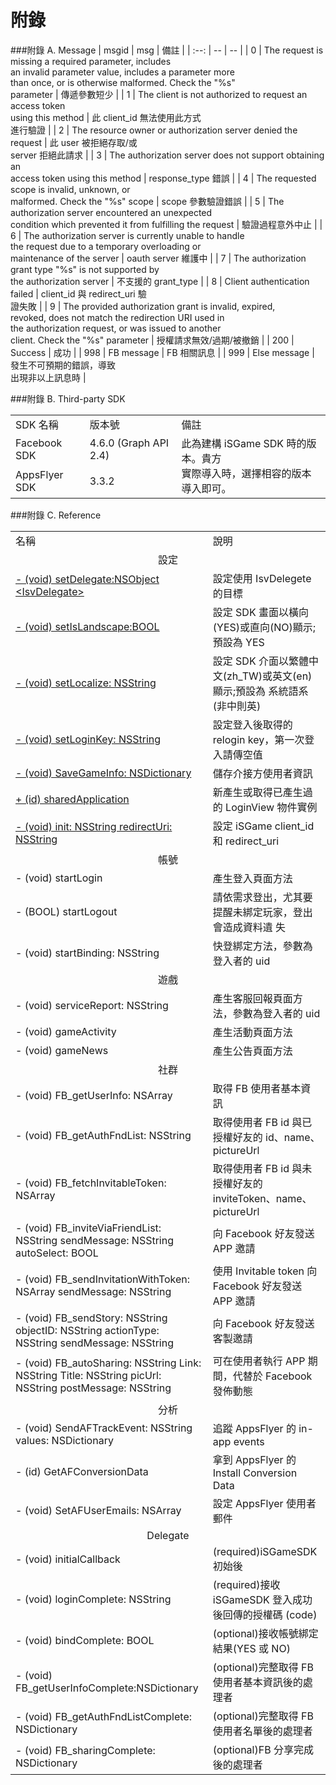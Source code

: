 # 附錄

###附錄 A. Message
| msgid | msg | 備註 |
| :--: | -- | -- |
| 0 | The request is missing a required parameter, includes<br> an invalid parameter value, includes a parameter more<br> than once, or is otherwise malformed. Check the "%s"<br> parameter | 傳遞參數短少 |
| 1 | The client is not authorized to request an access token<br> using this method | 此 client_id 無法使用此方式<br>進行驗證 |
| 2 | The resource owner or authorization server denied the<br> request | 此 user 被拒絕存取/或<br>server 拒絕此請求 |
| 3 | The authorization server does not support obtaining an<br>access token using this method | response_type 錯誤 |
| 4 | The requested scope is invalid, unknown, or<br> malformed. Check the "%s" scope | scope 參數驗證錯誤 |
| 5 | The authorization server encountered an unexpected<br> condition which prevented it from fulfilling the request | 驗證過程意外中止 |
| 6 | The authorization server is currently unable to handle<br> the request due to a temporary overloading or<br> maintenance of the server | oauth server 維護中 |
| 7 | The authorization grant type "%s" is not supported by<br> the authorization server | 不支援的 grant_type |
| 8 | Client authentication failed | client_id 與 redirect_uri 驗<br>證失敗 |
| 9 | The provided authorization grant is invalid, expired,<br> revoked, does not match the redirection URI used in<br> the authorization request, or was issued to another<br> client. Check the "%s" parameter | 授權請求無效/過期/被撤銷 |
| 200 | Success | 成功 |
| 998 | FB message | FB 相關訊息 |
| 999 | Else message | 發生不可預期的錯誤，導致<br>出現非以上訊息時 |


###附錄 B. Third-party SDK

<table>
<tr>
<td>SDK 名稱</td>
<td>版本號</td>
<td>備註</td>
</tr>
<tr>
<td>Facebook SDK</td>
<td>4.6.0 (Graph API 2.4)</td>
<td rowspan="2">此為建構 iSGame SDK 時的版本。貴方<br>實際導入時，選擇相容的版本導入即可。</td>
</tr>
<tr>
<td>AppsFlyer SDK</td>
<td>3.3.2</td>
</tr>
</table>

###附錄 C. Reference

<table>
<tr>
<td>名稱</td>
<td>說明</td>
</tr>
<td colspan="2" align="center">設定</td>
<tr>
<td> <a href="loginandplugin.md#setDelegate">- (void)
setDelegate:NSObject &lt;IsvDelegate&gt;</a> </td>
<td>設定使用 IsvDelegete 的目標</td>
</tr>
<tr>
<td> <a href="loginandplugin.md#setIsLandscape">- (void)
setIsLandscape:BOOL </a></td>
<td>設定 SDK 畫面以橫向(YES)或直向(NO)顯示;預設為 YES</td>
</tr>
<tr>
<td> <a href="loginandplugin.md#setLocalize">- (void)
setLocalize:
NSString</a> </td>
<td>設定 SDK 介面以繁體中文(zh_TW)或英文(en)顯示;預設為 系統語系(非中則英)</td>
</tr>
<tr>
<td> <a href="loginandplugin.md#setLoginKey">- (void)
setLoginKey:
NSString</a></td>
<td>設定登入後取得的 relogin key，第一次登入請傳空值</td>
</tr>
<tr>
<td> <a href="loginandplugin.md#SaveGameInfo">- (void)
SaveGameInfo:
NSDictionary</a> </td>
<td>儲存介接方使用者資訊</td>
</tr>
<tr>
<td> <a href="loginandplugin.md#sharedApplication">+ (id)
sharedApplication</a></td>
<td>新產生或取得已產生過的 LoginView 物件實例</td>
</tr>
<tr>
<td> <a href="loginandplugin.md#redirectUri">- (void)
init:
NSString
redirectUri:
NSString </a></td>
<td>設定 iSGame client_id 和 redirect_uri</td>
</tr>
<td colspan="2" align="center">帳號</td>
<tr>
<td> - (void)
startLogin </td>
<td>產生登入頁面方法</td>
</tr>
<tr>
<td> - (BOOL)
startLogout </td>
<td>請依需求登出，尤其要提醒未綁定玩家，登出會造成資料遺 失</td>
</tr>
<tr>
<td> - (void)
startBinding:
NSString </td>
<td>快登綁定方法，參數為登入者的 uid</td>
</tr>
<td colspan="2" align="center">遊戲</td>
<tr>
<td> - (void)
serviceReport:
NSString </td>
<td>產生客服回報頁面方法，參數為登入者的 uid</td>
</tr>
<tr>
<td> - (void)
gameActivity </td>
<td>產生活動頁面方法</td>
</tr>
<tr>
<td> - (void)
gameNews </td>
<td>產生公告頁面方法</td>
</tr>
<td colspan="2" align="center">社群</td>
<tr>
<td> - (void)
FB_getUserInfo:
NSArray </td>
<td>取得 FB 使用者基本資訊</td>
</tr>
<tr>
<td> - (void)
FB_getAuthFndList:
NSString </td>
<td>取得使用者 FB id 與已授權好友的 id、name、pictureUrl</td>
</tr>
<tr>
<td> - (void)
FB_fetchInvitableToken:
NSArray </td>
<td>取得使用者 FB id 與未授權好友的 inviteToken、name、 pictureUrl</td>
</tr>
<tr>
<td> - (void)
FB_inviteViaFriendList:
NSString
sendMessage:
NSString
autoSelect:
BOOL </td>
<td>向 Facebook 好友發送 APP 邀請</td>
</tr>
<tr>
<td> - (void)
FB_sendInvitationWithToken:
NSArray
sendMessage:
NSString </td>
<td>使用 Invitable token 向 Facebook 好友發送 APP 邀請</td>
</tr>
<tr>
<td> - (void)
FB_sendStory:
NSString
objectID:
NSString
actionType:
NSString
sendMessage:
NSString </td>
<td>向 Facebook 好友發送客製邀請</td>
</tr>
<tr>
<td> - (void)
FB_autoSharing:
NSString
Link:
NSString
Title:
NSString
picUrl:
NSString
postMessage:
NSString </td>
<td>可在使用者執行 APP 期間，代替於 Facebook 發佈動態</td>
</tr>
<td colspan="2" align="center">分析</td>
<tr>
<td> - (void)
SendAFTrackEvent:
NSString
values:
NSDictionary </td>
<td>追蹤 AppsFlyer 的 in-app events</td>
</tr>
<tr>
<td> - (id)
GetAFConversionData </td>
<td>拿到 AppsFlyer 的 Install Conversion Data</td>
</tr>
<tr>
<td> - (void)
SetAFUserEmails:
NSArray </td>
<td>設定 AppsFlyer 使用者郵件</td>
</tr>
<td colspan="2" align="center">Delegate</td>
<tr>
<td> - (void)
initialCallback </td>
<td>(required)iSGameSDK 初始後</td>
</tr>
<tr>
<td> - (void)
loginComplete:
NSString </td>
<td>(required)接收 iSGameSDK 登入成功後回傳的授權碼 (code)</td>
</tr>
<tr>
<td> - (void)
bindComplete:
BOOL </td>
<td>(optional)接收帳號綁定結果(YES 或 NO)</td>
</tr>
<tr>
<td> - (void)
FB_getUserInfoComplete:NSDictionary </td>
<td>(optional)完整取得 FB 使用者基本資訊後的處理者</td>
</tr>
<tr>
<td> - (void)
FB_getAuthFndListComplete:
NSDictionary </td>
<td>(optional)完整取得 FB 使用者名單後的處理者</td>
</tr>
<tr>
<td> - (void)
FB_sharingComplete:
NSDictionary </td>
<td>(optional)FB 分享完成後的處理者</td>
</tr>
</table>
